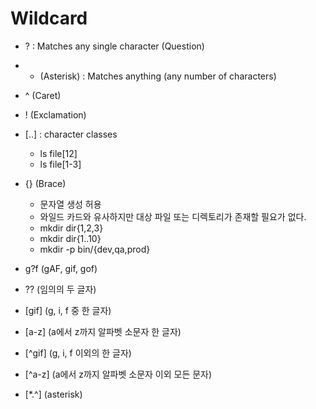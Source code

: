 # Wildcard

- ? : Matches any single character (Question)
- * (Asterisk) : Matches anything (any number of characters)
- ^ (Caret)
- ! (Exclamation)
- [..] : character classes
  - ls file[12]
  - ls file[1-3]
- {} (Brace)
  - 문자열 생성 허용
  - 와일드 카드와 유사하지만 대상 파일 또는 디렉토리가 존재할 필요가 없다.
  - mkdir dir{1,2,3}
  - mkdir dir{1..10}
  - mkdir -p bin/{dev,qa,prod}

- g?f (gAF, gif, gof)
- ?? (임의의 두 글자)
- [gif] (g, i, f 중 한 글자)
- [a-z] (a에서 z까지 알파벳 소문자 한 글자)
- [^gif] (g, i, f  이외의 한 글자)
- [^a-z] (a에서 z까지 알파벳 소문자 이외 모든 문자)

- [*.^] (asterisk)
